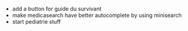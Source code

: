 - add a button for guide du survivant
- make medicasearch have better autocomplete by using minisearch
- start pediatrie stuff
